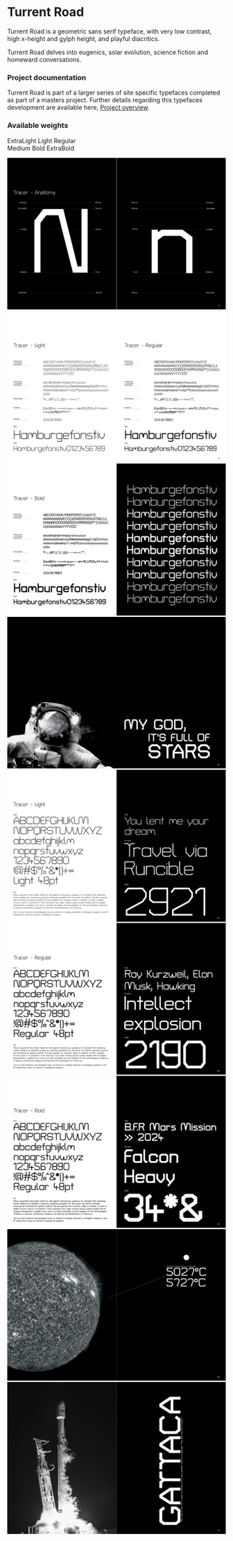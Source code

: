 # Turrent Road

Turrent Road is a geometric sans serif typeface, with very low contrast, high x-height and gylph height, and playful diacritics.

Turrent Road delves into eugenics, solar evolution, science fiction and homeward conversations.

### Project documentation
Turrent Road is part of a larger series of site specific typefaces completed as part of a masters project. Further details regarding this typefaces development are available here, [Project overview](documentation/project-overview.md).

### Available weights
ExtraLight
Light
Regular  
Medium
Bold
ExtraBold 

![Image](documentation/images/tracer.jpg)
![Image](documentation/images/tracer2.jpg)
![Image](documentation/images/tracer3.jpg)
![Image](documentation/images/tracer4.jpg)
![Image](documentation/images/tracer5.jpg)
![Image](documentation/images/tracer6.jpg)
![Image](documentation/images/tracer7.jpg)
![Image](documentation/images/tracer8.jpg)
![Image](documentation/images/tracer9.jpg)
